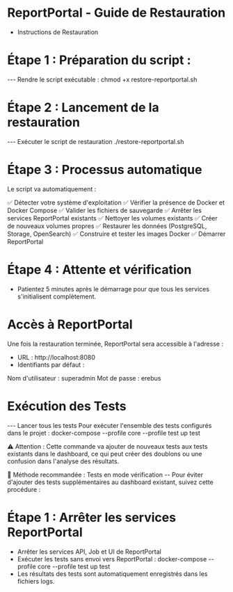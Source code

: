 
# ReportPortal - Guide de Restauration
 - Instructions de Restauration
# Étape 1 : Préparation du script :
 --- Rendre le script exécutable : 
chmod +x restore-reportportal.sh

# Étape 2 : Lancement de la restauration
 --- Exécuter le script de restauration
./restore-reportportal.sh

# Étape 3 : Processus automatique
Le script va automatiquement :

✅ Détecter votre système d'exploitation
✅ Vérifier la présence de Docker et Docker Compose
✅ Valider les fichiers de sauvegarde
✅ Arrêter les services ReportPortal existants
✅ Nettoyer les volumes existants
✅ Créer de nouveaux volumes propres
✅ Restaurer les données (PostgreSQL, Storage, OpenSearch)
✅ Construire et tester les images Docker
✅ Démarrer ReportPortal

# Étape 4 : Attente et vérification
- Patientez 5 minutes après le démarrage pour que tous les services s'initialisent complètement.

# Accès à ReportPortal
Une fois la restauration terminée, ReportPortal sera accessible à l'adresse :
- URL : http://localhost:8080
- Identifiants par défaut :

Nom d'utilisateur : superadmin
Mot de passe : erebus

#  Exécution des Tests
 --- Lancer tous les tests
Pour exécuter l'ensemble des tests configurés dans le projet :
docker-compose --profile core --profile test up test

⚠️ Attention : Cette commande va ajouter de nouveaux tests aux tests existants dans le dashboard, ce qui peut créer des doublons ou une confusion dans l'analyse des résultats.

🔄 Méthode recommandée : Tests en mode vérification
 -- Pour éviter d'ajouter des tests supplémentaires au dashboard existant, suivez cette procédure :
# Étape 1 : Arrêter les services ReportPortal
- Arrêter les services API, Job et UI de ReportPortal
- Exécuter les tests sans envoi vers ReportPortal :
docker-compose --profile core --profile test up test
- Les résultats des tests sont automatiquement enregistrés dans les fichiers logs. 
